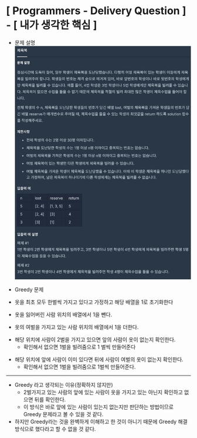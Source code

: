 # [ Programmers - Delivery Question ] - [ 내가 생각한 핵심 ]
>
* 문제 설명
![](2021-07-31-11-22-07.png)
>
* Greedy 문제
>
* 옷을 최초 모두 한벌씩 가지고 있다고 가정하고 해당 배열을 1로 초기화한다 
>
* 옷을 잃어버린 사람 위치의 배열에서 1을 뺀다. 
> 
* 옷의 여벌을 가지고 있는 사람 위치의 배열에서 1을 더한다.
> 
* 해당 위치에 사람이 2벌을 가지고 있으면 앞의 사람이 옷이 없는지 확인한다.
  - 확인해서 없으면 1벌을 빌려줌으로 1 벌씩 만들어준다
>
* 해당 위치에 앞에 사람이 이미 있다면 뒤에 사람이 여벌의 옷이 없는지 확인한다. 
  - 확인해서 없으면 1벌을 빌려줌으로 1벌씩 만들어준다. 
>
---
* Greedy 라고 생각되는 이유(정확하지 않지만)
  - 2벌가지고 있는 사람의 앞에 있는 사람이 옷을 가지고 있는 아닌지 확인하고 없으면 뒤를 확인한다. 
  - 이 방식은 바로 앞에 있는 사람이 있는지 없는지만 판단하는 방법이므로 Greedy 문제라고 볼 수 있을 것 같다. 
* 하지만 Greedy라는 것을 완벽하게 이해하고 한 것이 아니기 때문에 Greedy 해결 방식으로 했다라고 할 수 없을 것 같다.

